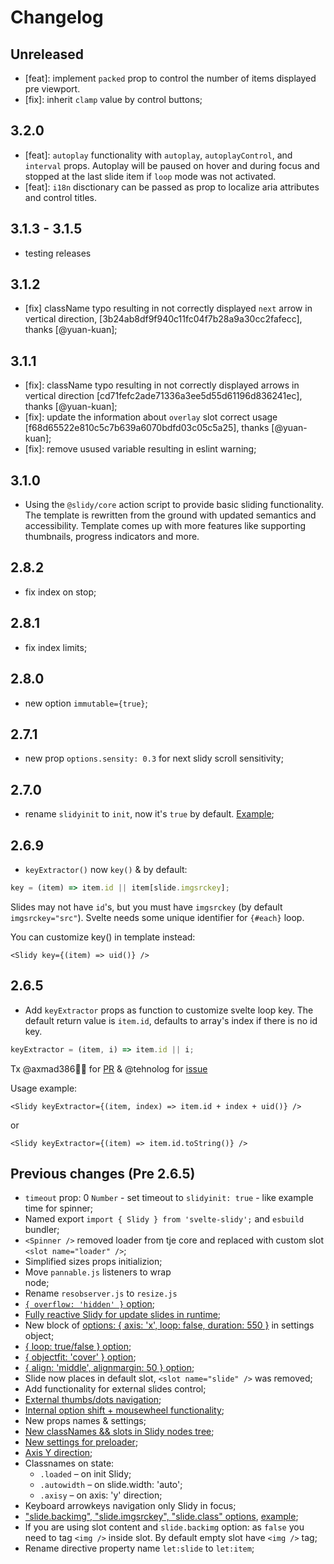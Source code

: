 # Changelog

## Unreleased

- [feat]: implement `packed` prop to control the number of items displayed pre viewport.
- [fix]: inherit `clamp` value by control buttons;

## 3.2.0

- [feat]: `autoplay` functionality with `autoplay`, `autoplayControl`, and `interval` props. Autoplay will be paused on hover and during focus and stopped at the last slide item if `loop` mode was not activated.
- [feat]: `i18n` disctionary can be passed as prop to localize aria attributes and control titles. 

## 3.1.3 - 3.1.5

- testing releases

## 3.1.2

- [fix] className typo resulting in not correctly displayed `next` arrow  in vertical direction, [3b24ab8df9f940c11fc04f7b28a9a30cc2fafecc], thanks [@yuan-kuan];

## 3.1.1

- [fix]: className typo resulting in not correctly displayed arrows in vertical direction [cd71fefc2ade71336a3ee5d55d61196d836241ec], thanks [@yuan-kuan];
- [fix]: update the information about `overlay` slot correct usage [f68d65522e810c5c7b639a6070bdfd03c05c5a25], thanks [@yuan-kuan];
- [fix]: remove usused variable resulting in eslint warning;

## 3.1.0

- Using the `@slidy/core` action script to provide basic sliding functionality. The template is rewritten from the ground with updated semantics and accessibility. Template comes up with more features like supporting thumbnails, progress indicators and more.

## 2.8.2

- fix index on stop;

## 2.8.1

- fix index limits;

## 2.8.0

- new option `immutable={true}`;

## 2.7.1

- new prop `options.sensity: 0.3` for next slidy scroll sensitivity;

## 2.7.0

- rename `slidyinit` to `init`, now it's `true` by default.
  [Example](https://svelte.dev/repl/c4b8e256b4eb45a9be8487a891799076);

## 2.6.9

- `keyExtractor()` now `key()` & by default:

```js
key = (item) => item.id || item[slide.imgsrckey];
```

Slides may not have `id`'s, but you must have `imgsrckey` (by default
`imgsrckey="src"`). Svelte needs some unique identifier for `{#each}` loop.

You can customize key() in template instead:

```svelte
<Slidy key={(item) => uid()} />
```

## 2.6.5

- Add `keyExtractor` props as function to customize svelte loop key. The default
  return value is `item.id`, defaults to array's index if there is no id key.

```js
keyExtractor = (item, i) => item.id || i;
```

Tx @axmad386👍🏻 for [PR](https://github.com/Valexr/svelte-slidy/pull/22) &
@tehnolog for [issue](https://github.com/Valexr/svelte-slidy/issues/18)

Usage example:

```svelte
<Slidy keyExtractor={(item, index) => item.id + index + uid()} />
```

or

```svelte
<Slidy keyExtractor={(item) => item.id.toString()} />
```

## Previous changes (Pre 2.6.5)

- `timeout` prop: 0 `Number` - set timeout to `slidyinit: true` - like example
  time for spinner;
- Named export `import { Slidy } from 'svelte-slidy';` and `esbuild` bundler;
- `<Spinner />` removed loader from tje core and replaced with custom slot
  `<slot name="loader" />`;
- Simplified sizes props initializion;
- Move `pannable.js` listeners to wrap <section> node;
- Rename `resobserver.js` to `resize.js`
- [`{ overflow: 'hidden' }` option](https://svelte.dev/repl/63eabf4de9ef40108da038cf55cba8dd);
- [Fully reactive Slidy for update slides in runtime](https://slidy.valexr.online);
- New block of [options: { axis: 'x', loop: false, duration: 550 }](#usage) in
  settings object;
- [{ loop: true/false } option](https://svelte.dev/repl/63eabf4de9ef40108da038cf55cba8dd);
- [{ objectfit: 'cover' } option](https://svelte.dev/repl/63eabf4de9ef40108da038cf55cba8dd);
- [{ align: 'middle', alignmargin: 50 } option](https://svelte.dev/repl/63eabf4de9ef40108da038cf55cba8dd);
- Slide now places in default slot, `<slot name="slide" />` was removed;
- Add functionality for external slides control;
- [External thumbs/dots navigation](https://svelte.dev/repl/5979bd8521324a9b82a584521fbca6f9);
- [Internal option shift + mousewheel functionality](https://svelte.dev/repl/63eabf4de9ef40108da038cf55cba8dd);
- New props names & settings;
- [New classNames && slots in Slidy nodes tree](#-slidy-nodes-tree--slots-for-customize);
- [New settings for preloader](#usage);
- [Axis Y direction](https://svelte.dev/repl/08622ad02f884859ae8c8b4d0fa617d4);
- Classnames on state:
  - `.loaded` – on init Slidy;
  - `.autowidth` – on slide.width: 'auto';
  - `.axisy` – on axis: 'y' direction;
- Keyboard arrowkeys navigation only Slidy in focus;
- ["slide.backimg", "slide.imgsrckey", "slide.class" options](#usage),
  [example](https://svelte.dev/repl/8910cf8db1c947dba57faaf5711c8314);
- If you are using slot content and `slide.backimg` option: as `false` you need
  to tag `<img />` inside slot. By default empty slot have `<img />` tag;
- Rename directive property name `let:slide` to `let:item`;
